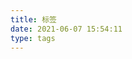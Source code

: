 ```yaml
---
title: 标签
date: 2021-06-07 15:54:11
type: tags
---
```


<!--
 * @Author: your name
 * @Date: 2021-06-07 15:43:33
 * @LastEditTime: 2021-06-07 15:54:44
 * @LastEditors: Please set LastEditors
 * @Description: In User Settings Edit
 * @FilePath: /droplets/categories/a.md
-->

